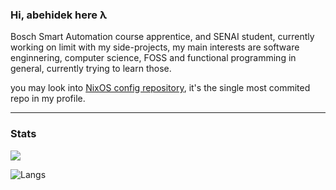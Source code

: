 ### Hi, abehidek here λ

Bosch Smart Automation course apprentice, and SENAI student, currently working on limit with my side-projects, my main interests are software enginnering, computer science, FOSS and functional programming in general, currently trying to learn those.

you may look into [NixOS config repository](https://github.com/abehidek/dotfiles), it's the single most commited repo in my profile.

---

### Stats

![](https://komarev.com/ghpvc/?username=abehidek&color=002b36)

![Langs](https://github-readme-stats.vercel.app/api/top-langs/?username=abehidek&langs_count=10&theme=solarized-dark&layout=compact)
<!--
**abehidek/abehidek** is a ✨ _special_ ✨ repository because its `README.md` (this file) appears on your GitHub profile.

Here are some ideas to get you started:

- 🔭 I’m currently working on ...
- 🌱 I’m currently learning ...
- 👯 I’m looking to collaborate on ...
- 🤔 I’m looking for help with ...
- 💬 Ask me about ...
- 📫 How to reach me: ...
- 😄 Pronouns: ...
- ⚡ Fun fact: ...
-->
